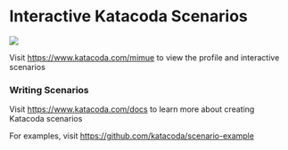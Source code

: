 # Interactive Katacoda Scenarios

[![](http://shields.katacoda.com/katacoda/mimue/count.svg)](https://www.katacoda.com/mimue "Get your profile on Katacoda.com")

Visit https://www.katacoda.com/mimue to view the profile and interactive scenarios

### Writing Scenarios
Visit https://www.katacoda.com/docs to learn more about creating Katacoda scenarios

For examples, visit https://github.com/katacoda/scenario-example
